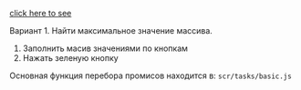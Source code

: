 [click here to see](https://corben-dallas.github.io/promise)

Вариант 1. Найти максимальное значение массива.

1. Заполнить масив значениями по кнопкам
2. Нажать зеленую кнопку

Основная функция перебора промисов находится в: `scr/tasks/basic.js`
